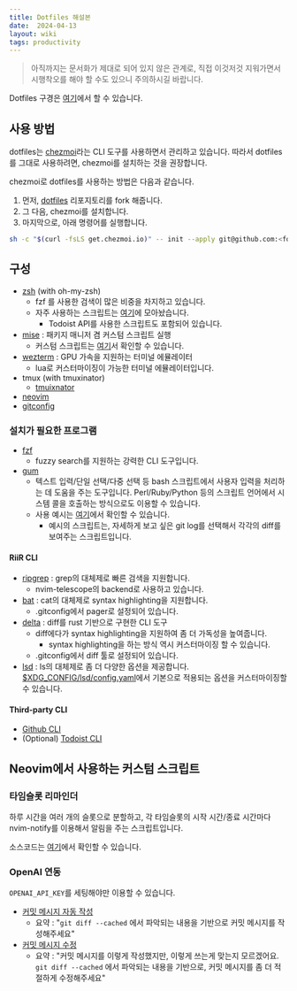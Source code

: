 ```yaml
---
title: Dotfiles 해설본
date:  2024-04-13
layout: wiki
tags: productivity
---
```


> 아직까지는 문서화가 제대로 되어 있지 않은 관계로, 직접 이것저것 지워가면서 시행착오를 해야 할 수도 있으니 주의하시길 바랍니다.

Dotfiles 구경은 [여기](https://github.com/malkoG/dotfiles)에서 할 수 있습니다.

## 사용 방법

dotfiles는 [chezmoi](https://www.chezmoi.io/)라는 CLI 도구를 사용하면서 관리하고 있습니다. 따라서 dotfiles를 그대로 사용하려면, chezmoi를 설치하는 것을 권장합니다.

chezmoi로 dotfiles를 사용하는 방법은 다음과 같습니다.

1. 먼저, [dotfiles](github.com/malkoG/dotfiles) 리포지토리를 fork 해줍니다.
2. 그 다음, chezmoi를 설치합니다.
3. 마지막으로, 아래 명령어를 실행합니다.

```bash
sh -c "$(curl -fsLS get.chezmoi.io)" -- init --apply git@github.com:<fork한 리포지토리> (ex. malkoG/dotfiles)
```

## 구성

- [zsh](https://github.com/malkoG/dotfiles/blob/main/dot_zshrc) (with oh-my-zsh)
  - fzf 를 사용한 검색이 많은 비중을 차지하고 있습니다.
  - 자주 사용하는 스크립트는 [여기](https://github.com/malkoG/dotfiles/blob/main/private_dot_config/kungfu/scroll.sh)에 모아놨습니다.
    - Todoist API를 사용한 스크립트도 포함되어 있습니다.
- [mise](https://github.com/malkoG/dotfiles/tree/main/private_dot_config/mise) : 패키지 매니저 겸 커스텀 스크립트 실행
  - 커스텀 스크립트는 [여기](https://github.com/malkoG/dotfiles/tree/main/private_dot_config/mise/tasks)서 확인할 수 있습니다.
- [wezterm](https://github.com/malkoG/dotfiles/tree/main/private_dot_config/wezterm) : GPU 가속을 지원하는 터미널 에뮬레이터
  - lua로 커스터마이징이 가능한 터미널 에뮬레이터입니다.
- tmux (with tmuxinator)
  - [tmuixnator](https://github.com/malkoG/dotfiles/tree/main/private_dot_config/tmuxinator)
- [neovim](https://github.com/malkoG/dotfiles/tree/main/private_dot_config/nvim)
- [gitconfig](https://github.com/malkoG/dotfiles/blob/main/dot_gitconfig)


### 설치가 필요한 프로그램

* [fzf](https://github.com/junegunn/fzf)
  * fuzzy search를 지원하는 강력한 CLI 도구입니다.
* [gum](https://github.com/charmbracelet/gum)
  * 텍스트 입력/단일 선택/다중 선택 등 bash 스크립트에서 사용자 입력을 처리하는 데 도움을 주는 도구입니다. Perl/Ruby/Python 등의 스크립트 언어에서 시스템 콜을 호출하는 방식으로도 이용할 수 있습니다.
  * 사용 예시는 [여기](https://github.com/malkoG/dotfiles/blob/main/automation/browse_diff.rb)에서 확인할 수 있습니다.
    * 예시의 스크립트는, 자세하게 보고 싶은 git log를 선택해서 각각의 diff를 보여주는 스크립트입니다.

#### RiiR CLI

* [ripgrep](https://github.com/BurntSushi/ripgrep) : grep의 대체제로 빠른 검색을 지원합니다.
  * nvim-telescope의 backend로 사용하고 있습니다.
* [bat](https://github.com/sharkdp/bat) : cat의 대체제로 syntax highlighting을 지원합니다.
  * .gitconfig에서 pager로 설정되어 있습니다.
* [delta](https://github.com/dandavison/delta) : diff를 rust 기반으로 구현한 CLI 도구
  * diff에다가 syntax highlighting을 지원하여 좀 더 가독성을 높여줍니다.
    * syntax highlighting을 하는 방식 역시 커스터마이징 할 수 있습니다.
  * .gitconfig에서 diff 툴로 설정되어 있습니다.
* [lsd](https://github.com/lsd-rs/lsd) : ls의 대체제로 좀 더 다양한 옵션을 제공합니다. [$XDG_CONFIG/lsd/config.yaml](https://github.com/malkoG/dotfiles/blob/main/private_dot_config/lsd/config.yaml)에서 기본으로 적용되는 옵션을 커스터마이징할 수 있습니다.


#### Third-party CLI

* [Github CLI](https://cli.github.com/)
* (Optional) [Todoist CLI](https://github.com/sachaos/todoist)


## Neovim에서 사용하는 커스텀 스크립트

### 타임슬롯 리마인더

하루 시간을 여러 개의 슬롯으로 분할하고,  각 타임슬롯의 시작 시간/종료 시간마다 nvim-notify를 이용해서 알림을 주는 스크립트입니다.

소스코드는 [여기](https://github.com/malkoG/dotfiles/blob/main/private_dot_config/nvim/init.lua#L9-L30)에서 확인할 수 있습니다.

### OpenAI 연동

`OPENAI_API_KEY`를 세팅해야만 이용할 수 있습니다.

* [커밋 메시지 자동 작성](https://github.com/malkoG/dotfiles/blob/main/private_dot_config/nvim/lua/utilities/prompt-engineering.lua#L3-L19)
  * 요약 : "`git diff --cached` 에서 파악되는 내용을 기반으로 커밋 메시지를 작성해주세요"
* [커밋 메시지 수정](https://github.com/malkoG/dotfiles/blob/main/private_dot_config/nvim/lua/utilities/prompt-engineering.lua#L21-L56)
  * 요약 : "커밋 메시지를 이렇게 작성했지만, 이렇게 쓰는게 맞는지 모르겠어요. `git diff --cached` 에서 파악되는 내용을 기반으로, 커밋 메시지를 좀 더 적절하게 수정해주세요"

